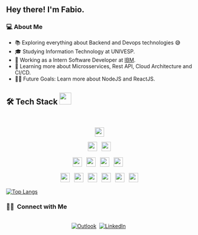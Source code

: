 ## Hey there! I'm Fabio.

 ### 💻 About Me 
- 📚 Exploring everything about Backend and Devops technologies 😅
- 🎓 Studying  Information Technology at UNIVESP.
- 💼 Working as a Intern Software Developer at [IBM](https://www.linkedin.com/company/ibm/mycompany/).
- 🌱 Learning more about Microsservices, Rest API, Cloud Architecture and CI/CD.
- 💪🏼 Future Goals: Learn more about NodeJS and ReactJS.

## 🛠 Tech Stack <img src = "https://media2.giphy.com/media/QssGEmpkyEOhBCb7e1/giphy.gif?cid=ecf05e47a0n3gi1bfqntqmob8g9aid1oyj2wr3ds3mg700bl&rid=giphy.gif" width = 32px> 

<br>

<p  align="center">

<img src="https://img.shields.io/badge/Java-ED8B00?style=for-the-badge&logo=java&logoColor=white" height="25"/>
  </p>
  
<p  align="center">

<img src="https://img.shields.io/badge/Spring-6DB33F?style=for-the-badge&logo=spring&logoColor=white" height="25"/>  
  &nbsp;
<img src="https://img.shields.io/badge/AWS-%23FF9900.svg?style=for-the-badge&logo=amazon-aws&logoColor=white" height="25"/>
  </p>
  
  <p  align="center">

  
<img src="https://img.shields.io/badge/MySQL-00000F?style=for-the-badge&logo=mysql&logoColor=white" height="25"/>
  &nbsp;
<img src="https://img.shields.io/badge/Git-E34F26?style=for-the-badge&logo=git&logoColor=white" height="25"/>
  &nbsp;
<img src="https://img.shields.io/badge/PostgreSQL-316192?style=for-the-badge&logo=postgresql&logoColor=white" height="25"/>  
&nbsp;
<img src="https://img.shields.io/badge/Apache%20Maven-C71A36?style=for-the-badge&logo=Apache%20Maven&logoColor=white" height="25">
&nbsp;
 </p>
 
 <p  align="center">

  
<img src="https://img.shields.io/badge/jira-%230A0FFF.svg?style=for-the-badge&logo=jira&logoColor=white" height="25">
  &nbsp;
<img src="https://img.shields.io/badge/Postman-FF6C37?style=for-the-badge&logo=postman&logoColor=white" height="25">
&nbsp;  
<img src="https://img.shields.io/badge/JavaScript-F7DF1E?style=for-the-badge&logo=javascript&logoColor=black" height="25">
&nbsp;
  <img src="https://img.shields.io/badge/CSS3-1572B6?style=for-the-badge&logo=css3&logoColor=white" height="25">
&nbsp;
<img src="https://img.shields.io/badge/HTML5-E34F26?style=for-the-badge&logo=html5&logoColor=white" height="25">
&nbsp;
<img src="https://img.shields.io/badge/C%23-239120?style=for-the-badge&logo=c-sharp&logoColor=white" height="25">
</p>

[![Top Langs](https://github-readme-stats.vercel.app/api/top-langs/?username=FabioMts&show_icons=true&theme=radical)]()

<h3> 🤝🏻 &nbsp;Connect with Me </h3> 

<p align="center">
<br>
<a href="fabio.thunder@hotmail.com"><img src="https://img.shields.io/badge/Microsoft_Outlook-0078D4?style=for-the-badge&logo=microsoft-outlook&logoColor=white" alt="Outlook" /></a>&nbsp;
<a href="https://www.linkedin.com/in/fabio-matos1945/"><img src="https://img.shields.io/badge/linkedin-%230077B5.svg?&style=for-the-badge&logo=linkedin&logoColor=white" alt="LinkedIn" /></a>&nbsp;
 <br>


